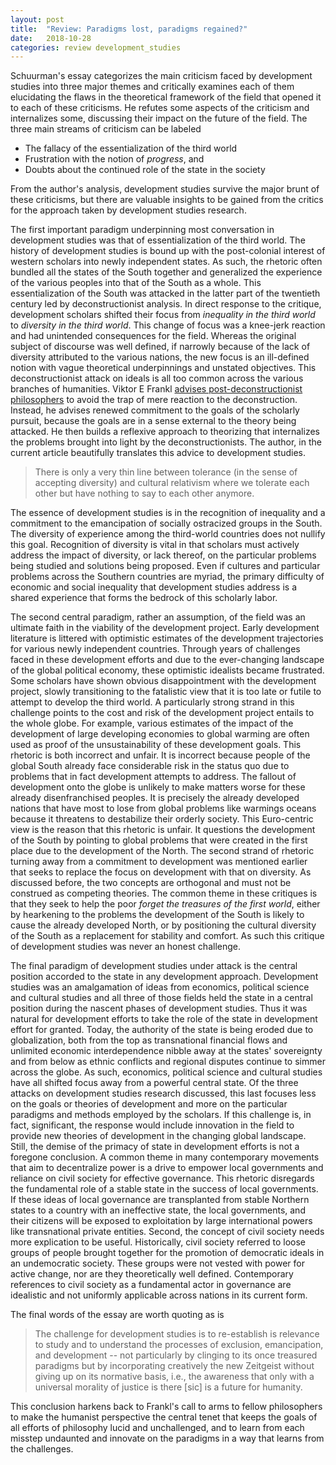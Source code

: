 ```yaml
---
layout: post
title:  "Review: Paradigms lost, paradigms regained?"
date:   2018-10-28
categories: review development_studies
---
```


Schuurman's essay categorizes the main criticism faced by development studies into three major themes and critically examines each of them elucidating
the flaws in the theoretical framework of the field that opened it to each of these criticisms. He refutes some aspects of the criticism and
internalizes some, discussing their impact on the future of the field. The three main streams of criticism can be labeled 

- The fallacy of the essentialization of the third world
- Frustration with the notion of _progress_, and 
- Doubts about the continued role of the state in the society

From the author's analysis, development studies survive the major brunt of these criticisms, but there are valuable insights to be gained from the
critics for the approach taken by development studies research.

The first important paradigm underpinning most conversation in development studies was that of essentialization of the third world. The history of
development studies is bound up with the post-colonial interest of western scholars into newly independent states. As such, the rhetoric often bundled
all the states of the South together and generalized the experience of the various peoples into that of the South as a whole. This essentialization of
the South was attacked in the latter part of the twentieth century led by deconstructionist analysis. In direct response to the critique, development
scholars shifted their focus from _inequality in the third world_ to _diversity in the third world_. This change of focus was a knee-jerk reaction and
had unintended consequences for the field. Whereas the original subject of discourse was well defined, if narrowly because of the lack of diversity
attributed to the various nations, the new focus is an ill-defined notion with vague theoretical underpinnings and unstated objectives.
This deconstructionist attack on ideals is all too common across the various branches of humanities. Viktor E Frankl [advises post-deconstructionist
philosophers][philosophy-book] to avoid the trap of mere reaction to the deconstruction. Instead, he advises renewed commitment to the goals of the
scholarly pursuit, because the goals are in a sense external to the theory being attacked. He then builds a reflexive approach to theorizing that
internalizes the problems brought into light by the deconstructionists. The author, in the current article beautifully translates this advice to
development studies.

> There is only a very thin line between tolerance (in the sense of accepting diversity) and cultural relativism where we tolerate each other
> but have nothing to say to each other anymore.

The essence of development studies is in the recognition of inequality and a commitment to the emancipation of socially ostracized groups in the
South. The diversity of experience among the third-world countries does not nullify this goal. Recognition of diversity is vital in that scholars must
actively address the impact of diversity, or lack thereof, on the particular problems being studied and solutions being proposed. Even if cultures and
particular problems across the Southern countries are myriad, the primary difficulty of economic and social inequality that development studies
address is a shared experience that forms the bedrock of this scholarly labor.

The second central paradigm, rather an assumption, of the field was an ultimate faith in the viability of the development project. Early development
literature is littered with optimistic estimates of the development trajectories for various newly independent countries. Through years of challenges
faced in these development efforts and due to the ever-changing landscape of the global political economy, these optimistic idealists became
frustrated. Some scholars have shown obvious disappointment with the development project, slowly transitioning to the fatalistic view that it is too
late or futile to attempt to develop the third world. A particularly strong strand in this challenge points to the cost and risk of the development
project entails to the whole globe. For example, various estimates of the impact of the development of large developing economies to global warming
are often used as proof of the unsustainability of these development goals. This rhetoric is both incorrect and unfair. It is incorrect because people
of the global South already face considerable risk in the status quo due to problems that in fact development attempts to address. The fallout of
development onto the globe is unlikely to make matters worse for these already disenfranchised peoples. It is precisely the already developed nations
that have most to lose from global problems like warmings oceans because it threatens to destabilize their orderly society. This Euro-centric view is
the reason that this rhetoric is unfair. It questions the development of the South by pointing to global problems that were created in the first place
due to the development of the North. The second strand of rhetoric turning away from a commitment to development was mentioned earlier that seeks to
replace the focus on development with that on diversity. As discussed before, the two concepts are orthogonal and must not be construed as competing
theories. The common theme in these critiques is that they seek to help the poor _forget the treasures of the first world_, either by hearkening to
the problems the development of the South is likely to cause the already developed North, or by positioning the cultural diversity of the South
as a replacement for stability and comfort. As such this critique of development studies was never an honest challenge.

The final paradigm of development studies under attack is the central position accorded to the state in any development approach. Development studies
was an amalgamation of ideas from economics, political science and cultural studies and all three of those fields held the state in a central position
during the nascent phases of development studies. Thus it was natural for development efforts to take the role of the state in development effort for
granted. Today, the authority of the state is being eroded due to globalization, both from the top as transnational financial flows and unlimited
economic interdependence nibble away at the states' sovereignty and from below as ethnic conflicts and regional disputes continue to simmer across the
globe. As such, economics, political science and cultural studies have all shifted focus away from a powerful central state. Of the three attacks on
development studies research discussed, this last focuses less on the goals or theories of development and more on the particular paradigms and
methods employed by the scholars. If this challenge is, in fact, significant, the response would include innovation in the field to provide new
theories of development in the changing global landscape. Still, the demise of the primacy of state in development efforts is not a foregone
conclusion. A common theme in many contemporary movements that aim to decentralize power is a drive to empower local governments and reliance on civil
society for effective governance. This rhetoric disregards the fundamental role of a stable state in the success of local governments. If these ideas
of local governance are transplanted from stable Northern states to a country with an ineffective state, the local governments, and their citizens
will be exposed to exploitation by large international powers like transnational private entities. Second, the concept of civil society needs more
explication to be useful. Historically, civil society referred to loose groups of people brought together for the promotion of democratic ideals in an
undemocratic society. These groups were not vested with power for active change, nor are they theoretically well defined. Contemporary references to
civil society as a fundamental actor in governance are idealistic and not uniformly applicable across nations in its current form.

The final words of the essay are worth quoting as is

> The challenge for development studies is to re-establish is relevance to study and to understand the processes of exclusion, emancipation, and
> development -- not particularly by clinging to its once treasured paradigms but by incorporating creatively the new Zeitgeist without giving up on
> its normative basis, i.e., the awareness that only with a universal morality of justice is there [sic] is a future for humanity.

This conclusion harkens back to Frankl's call to arms to fellow philosophers to make the humanist perspective the central tenet that keeps the goals
of all efforts of philosophy lucid and unchallenged, and to learn from each misstep undaunted and innovate on the paradigms in a way that learns from
the challenges.


[philosophy-book]: http://www.worldcat.org/title/mans-search-for-meaning-an-introduction-to-logotherapy/oclc/27663911
